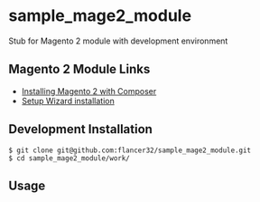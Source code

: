 # sample_mage2_module

Stub for Magento 2 module with development environment



## Magento 2 Module Links

* [Installing Magento 2 with Composer](http://magenticians.com/installing-magento-2-composer)
* [Setup Wizard installation](9http://devdocs.magento.com/guides/v2.0/install-gde/install/web/install-web.html)



## Development Installation

    $ git clone git@github.com:flancer32/sample_mage2_module.git
    $ cd sample_mage2_module/work/
    
    

    
## Usage
    
    
